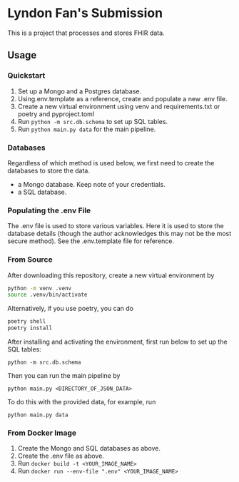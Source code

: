 # Lyndon Fan's Submission

This is a project that processes and stores FHIR data.

## Usage

### Quickstart

1. Set up a Mongo and a Postgres database.
2. Using.env.template as a reference, create and populate a new .env file.
3. Create a new virtual environment using venv and requirements.txt or poetry and pyproject.toml
4. Run `python -m src.db.schema` to set up SQL tables.
5. Run `python main.py data` for the main pipeline.

### Databases

Regardless of which method is used below, we first need to create the databases to store the data.

-   a Mongo database. Keep note of your credentials.
-   a SQL database.

### Populating the .env File

The .env file is used to store various variables. Here it is used to store the database details (though the author acknowledges this may not be the most secure method). See the .env.template file for reference.

### From Source

After downloading this repository, create a new virtual environment by

```bash
python -m venv .venv
source .venv/bin/activate
```

Alternatively, if you use poetry, you can do

```bash
poetry shell
poetry install
```

After installing and activating the environment, first run below to set up the SQL tables:

`python -m src.db.schema`

Then you can run the main pipeline by

`python main.py <DIRECTORY_OF_JSON_DATA>`

To do this with the provided data, for example, run

`python main.py data`

### From Docker Image

1. Create the Mongo and SQL databases as above.
2. Create the .env file as above.
3. Run `docker build -t <YOUR_IMAGE_NAME>`
4. Run `docker run --env-file ".env" <YOUR_IMAGE_NAME>`
